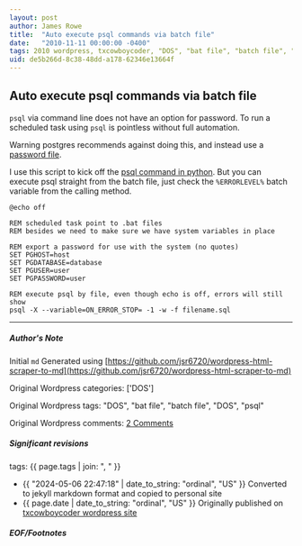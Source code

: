 ```yaml
---
layout: post
author: James Rowe
title:  "Auto execute psql commands via batch file"
date:   "2010-11-11 00:00:00 -0400"
tags: 2010 wordpress, txcowboycoder, "DOS", "bat file", "batch file", "DOS", "psql"
uid: de5b266d-8c38-48dd-a178-62346e13664f
---
```



## Auto execute psql commands via batch file


`psql` via command line does not have an option for password. To run a scheduled task using `psql` is pointless without full automation.


Warning postgres recommends against doing this, and instead use a [password file](http://www.postgresql.org/docs/8.4/interactive/libpq-pgpass.html).


I use this script to kick off the [psql command in python](http://txcowboycoder.wordpress.com/2010/11/11/import-sql-files-via-psql-comma/). But you can execute psql straight from the batch file, just check the `%ERRORLEVEL%` batch variable from the calling method.



```
@echo off

REM scheduled task point to .bat files
REM besides we need to make sure we have system variables in place

REM export a password for use with the system (no quotes)
SET PGHOST=host
SET PGDATABASE=database
SET PGUSER=user
SET PGPASSWORD=user

REM execute psql by file, even though echo is off, errors will still show
psql -X --variable=ON_ERROR_STOP= -1 -w -f filename.sql

```



---

##### Author's Note

Initial `md` Generated using [https://github.com/jsr6720/wordpress-html-scraper-to-md](https://github.com/jsr6720/wordpress-html-scraper-to-md)

Original Wordpress categories: ['DOS']

Original Wordpress tags: "DOS", "bat file", "batch file", "DOS", "psql"

Original Wordpress comments: <a href="https://txcowboycoder.wordpress.com/2010/11/11/auto-execute-psql-commands-via-batch-file/#comments">2 Comments</a>

##### Significant revisions

tags: {{ page.tags | join: ", " }} <!-- todo move this somewhere -->

- {{ "2024-05-06 22:47:18" | date_to_string: "ordinal", "US" }} Converted to jekyll markdown format and copied to personal site
- {{ page.date | date_to_string: "ordinal", "US" }} Originally published on [txcowboycoder wordpress site](https://txcowboycoder.wordpress.com/2010/11/11/auto-execute-psql-commands-via-batch-file/)

##### EOF/Footnotes

